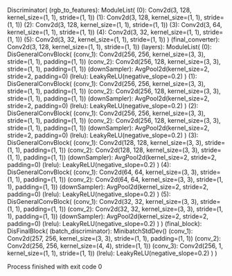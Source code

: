Discriminator(
  (rgb_to_features): ModuleList(
    (0): Conv2d(3, 128, kernel_size=(1, 1), stride=(1, 1))
    (1): Conv2d(3, 128, kernel_size=(1, 1), stride=(1, 1))
    (2): Conv2d(3, 128, kernel_size=(1, 1), stride=(1, 1))
    (3): Conv2d(3, 64, kernel_size=(1, 1), stride=(1, 1))
    (4): Conv2d(3, 32, kernel_size=(1, 1), stride=(1, 1))
    (5): Conv2d(3, 32, kernel_size=(1, 1), stride=(1, 1))
  )
  (final_converter): Conv2d(3, 128, kernel_size=(1, 1), stride=(1, 1))
  (layers): ModuleList(
    (0): DisGeneralConvBlock(
      (conv_1): Conv2d(256, 256, kernel_size=(3, 3), stride=(1, 1), padding=(1, 1))
      (conv_2): Conv2d(256, 128, kernel_size=(3, 3), stride=(1, 1), padding=(1, 1))
      (downSampler): AvgPool2d(kernel_size=2, stride=2, padding=0)
      (lrelu): LeakyReLU(negative_slope=0.2)
    )
    (1): DisGeneralConvBlock(
      (conv_1): Conv2d(256, 256, kernel_size=(3, 3), stride=(1, 1), padding=(1, 1))
      (conv_2): Conv2d(256, 128, kernel_size=(3, 3), stride=(1, 1), padding=(1, 1))
      (downSampler): AvgPool2d(kernel_size=2, stride=2, padding=0)
      (lrelu): LeakyReLU(negative_slope=0.2)
    )
    (2): DisGeneralConvBlock(
      (conv_1): Conv2d(256, 256, kernel_size=(3, 3), stride=(1, 1), padding=(1, 1))
      (conv_2): Conv2d(256, 128, kernel_size=(3, 3), stride=(1, 1), padding=(1, 1))
      (downSampler): AvgPool2d(kernel_size=2, stride=2, padding=0)
      (lrelu): LeakyReLU(negative_slope=0.2)
    )
    (3): DisGeneralConvBlock(
      (conv_1): Conv2d(128, 128, kernel_size=(3, 3), stride=(1, 1), padding=(1, 1))
      (conv_2): Conv2d(128, 128, kernel_size=(3, 3), stride=(1, 1), padding=(1, 1))
      (downSampler): AvgPool2d(kernel_size=2, stride=2, padding=0)
      (lrelu): LeakyReLU(negative_slope=0.2)
    )
    (4): DisGeneralConvBlock(
      (conv_1): Conv2d(64, 64, kernel_size=(3, 3), stride=(1, 1), padding=(1, 1))
      (conv_2): Conv2d(64, 64, kernel_size=(3, 3), stride=(1, 1), padding=(1, 1))
      (downSampler): AvgPool2d(kernel_size=2, stride=2, padding=0)
      (lrelu): LeakyReLU(negative_slope=0.2)
    )
    (5): DisGeneralConvBlock(
      (conv_1): Conv2d(32, 32, kernel_size=(3, 3), stride=(1, 1), padding=(1, 1))
      (conv_2): Conv2d(32, 32, kernel_size=(3, 3), stride=(1, 1), padding=(1, 1))
      (downSampler): AvgPool2d(kernel_size=2, stride=2, padding=0)
      (lrelu): LeakyReLU(negative_slope=0.2)
    )
  )
  (final_block): DisFinalBlock(
    (batch_discriminator): MinibatchStdDev()
    (conv_1): Conv2d(257, 256, kernel_size=(3, 3), stride=(1, 1), padding=(1, 1))
    (conv_2): Conv2d(256, 256, kernel_size=(4, 4), stride=(1, 1))
    (conv_3): Conv2d(256, 1, kernel_size=(1, 1), stride=(1, 1))
    (lrelu): LeakyReLU(negative_slope=0.2)
  )
)

Process finished with exit code 0
